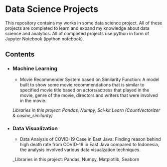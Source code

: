 # Data Science Projects
This repository contains my works in some data science project. All of these projects are completed to learn and expand my knowledge about data science and analytics.
All of completed projects use python in form of Jupyter Notebook (ipython notebook).

## Contents

- ### Machine Learning
	- Movie Recommender System based on Similarity Function: A model built to show some movie recommendations that is similar to specified movie title based on actors/actress that played in the movie, genre of the movie, directors and writers that were involved in the movie.

	_Libraries in this project: Pandas, Numpy, Sci-kit Learn (CountVectorizer & cosine_similarity)_
	
- ### Data Visualization
	- Data Analysis of COVID-19 Case in East Java: Finding reason behind high death rate from COVID-19 in East Java compared to Indonesia, the analysis involved various data visualzation techniques.
	
	_Libraries in this project: Pandas, Numpy, Matplotlib, Seaborn
